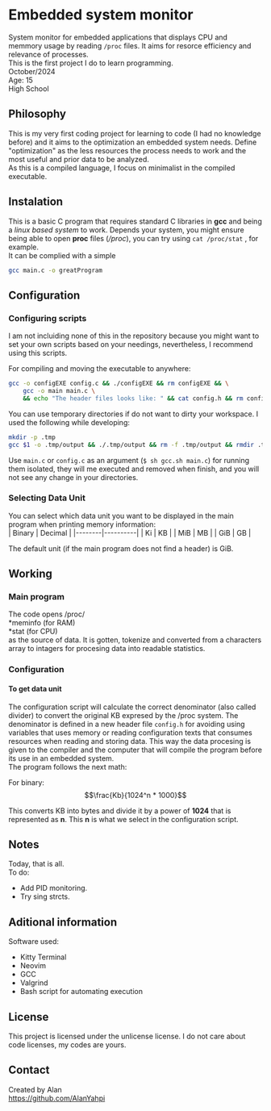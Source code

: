 # Embedded system monitor
System monitor for embedded applications that displays CPU and memmory usage by reading `/proc` files. It aims for resorce efficiency and relevance of processes.  
This is the first project I do to learn programming.  
October/2024  
Age: 15  
High School  


## Philosophy
This is my very first coding project for learning to code (I had no knowledge before) and it aims to the optimization an embedded system needs. Define "optimization" as the less resources the process needs to work and the most useful and prior data to be analyzed.  
As this is a compiled language, I focus on minimalist in the compiled executable.

## Instalation
This is a basic C program that requires standard C libraries in **gcc** and being a *linux based system* to work. Depends your system, you might ensure being able to open **proc** files (*/proc*), you can try using `cat /proc/stat` , for example.  
It can be complied with a simple
```bash
gcc main.c -o greatProgram
```

## Configuration

### Configuring scripts
I am not incluiding none of this in the repository because you might want to set your own scripts based on your needings, nevertheless, I recommend using this scripts.  
  
For compiling and moving the executable to anywhere:  
```bash
gcc -o configEXE config.c && ./configEXE && rm configEXE && \
    gcc -o main main.c \
    && echo "The header files looks like: " && cat config.h && rm config.h
```
You can use temporary directories if do not want to dirty your workspace. I used the following while developing:  
```bash
mkdir -p .tmp
gcc $1 -o .tmp/output && ./.tmp/output && rm -f .tmp/output && rmdir .tmp
```
Use `main.c` or `config.c` as an argument (`$ sh gcc.sh main.c`) for running them isolated, they will me executed and removed when finish, and you will not see any change in your directories.

### Selecting Data Unit
You can select which data unit you want to be displayed in the main program when printing memory information:  
| Binary | Decimal  |
|--------|----------|
| Ki     | KB       |
| MiB    | MB       |
| GiB    | GB       |
  
The default unit (if the main program does not find a header) is GiB.  

## Working
### Main program
The code opens /proc/  
*meminfo    (for RAM)  
*stat       (for CPU)  
as the source of data. It is gotten, tokenize and converted from a characters array to intagers for procesing data into readable statistics.

### Configuration
#### To get data unit
The configuration script will calculate the correct denominator (also called divider) to convert the original KB expresed by the /proc system. The denominator is defined in a new header file `config.h` for avoiding using variables that uses memory or reading configuration texts that consumes resources when reading and storing data. This way the data procesing is given to the compiler and the computer that will compile the program before its use in an embedded system.  
The program follows the next math:  

For binary:  
$$\frac{Kb}{1024^n * 1000}$$  

This converts KB into bytes and divide it by a power of **1024** that is represented as **n**. This **n** is what we select in the configuration script.  

## Notes
Today, that is all.  
To do:

- Add PID monitoring.
- Try sing strcts.

## Aditional information
Software used:
- Kitty Terminal
- Neovim
- GCC 
- Valgrind
- Bash script for automating execution

## License
This project is licensed under the unlicense license.
I do not care about code licenses, my codes are yours.
## Contact
Created by Alan  
https://github.com/AlanYahpi

